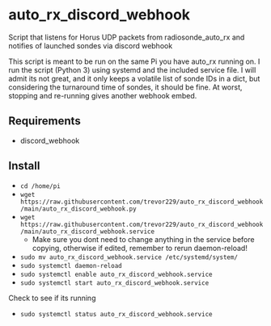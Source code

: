 # auto_rx_discord_webhook
Script that listens for Horus UDP packets from radiosonde_auto_rx and notifies of launched sondes via discord webhook

This script is meant to be run on the same Pi you have auto_rx running on. I run the script (Python 3) using systemd and the included service file. I will admit its not great, and it only keeps a volatile list of sonde IDs in a dict, but considering the turnaround time of sondes, it should be fine. At worst, stopping and re-running gives another webhook embed.

## Requirements
* discord_webhook

## Install
* `cd /home/pi`
* `wget https://raw.githubusercontent.com/trevor229/auto_rx_discord_webhook/main/auto_rx_discord_webhook.py`
* `wget https://raw.githubusercontent.com/trevor229/auto_rx_discord_webhook/main/auto_rx_discord_webhook.service`
  * Make sure you dont need to change anything in the service before copying, otherwise if edited, remember to rerun daemon-reload!
* `sudo mv auto_rx_discord_webhook.service /etc/systemd/system/`
* `sudo systemctl daemon-reload`
* `sudo systemctl enable auto_rx_discord_webhook.service`
* `sudo systemctl start auto_rx_discord_webhook.service`

Check to see if its running

* `sudo systemctl status auto_rx_discord_webhook.service`
